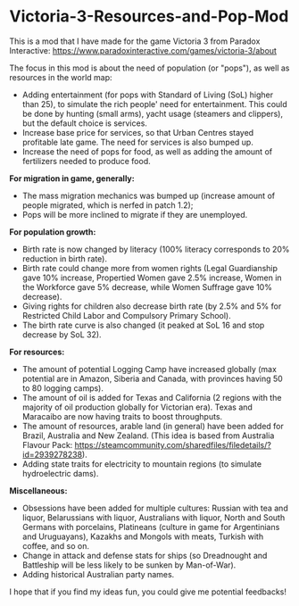 # Victoria-3-Resources-and-Pop-Mod
This is a mod that I have made for the game Victoria 3 from Paradox Interactive: https://www.paradoxinteractive.com/games/victoria-3/about


The focus in this mod is about the need of population (or "pops"), as well as resources in the world map:
- Adding entertainment (for pops with Standard of Living (SoL) higher than 25), to simulate the rich people' need for entertainment. This could be done by hunting (small arms), yacht usage (steamers and clippers), but the default choice is services.
- Increase base price for services, so that Urban Centres stayed profitable late game. The need for services is also bumped up.
- Increase the need of pops for food, as well as adding the amount of fertilizers needed to produce food.

**For migration in game, generally:**
- The mass migration mechanics was bumped up (increase amount of people migrated, which is nerfed in patch 1.2);
- Pops will be more inclined to migrate if they are unemployed.

**For population growth:**
- Birth rate is now changed by literacy (100% literacy corresponds to 20% reduction in birth rate).
- Birth rate could change more from women rights (Legal Guardianship gave 10% increase, Propertied Women gave 2.5% increase, Women in the Workforce gave 5% decrease, while Women Suffrage gave 10% decrease).
- Giving rights for children also decrease birth rate (by 2.5% and 5% for Restricted Child Labor and Compulsory Primary School).
- The birth rate curve is also changed (it peaked at SoL 16 and stop decrease by SoL 32).

**For resources:**
- The amount of potential Logging Camp have increased globally (max potential are in Amazon, Siberia and Canada, with provinces having 50 to 80 logging camps).
- The amount of oil is added for Texas and California (2 regions with the majority of oil production globally for Victorian era). Texas and Maracaibo are now having traits to boost throughputs.
- The amount of resources, arable land (in general) have been added for Brazil, Australia and New Zealand. (This idea is based from Australia Flavour Pack: https://steamcommunity.com/sharedfiles/filedetails/?id=2939278238).
- Adding state traits for electricity to mountain regions (to simulate hydroelectric dams).

**Miscellaneous:**
- Obsessions have been added for multiple cultures: Russian with tea and liquor, Belarussians with liquor, Australians with liquor, North and South Germans with porcelains, Platineans (culture in game for Argentinians and Uruguayans), Kazakhs and Mongols with meats, Turkish with coffee, and so on.
- Change in attack and defense stats for ships (so Dreadnought and Battleship will be less likely to be sunken by Man-of-War).
- Adding historical Australian party names.

I hope that if you find my ideas fun, you could give me potential feedbacks!

